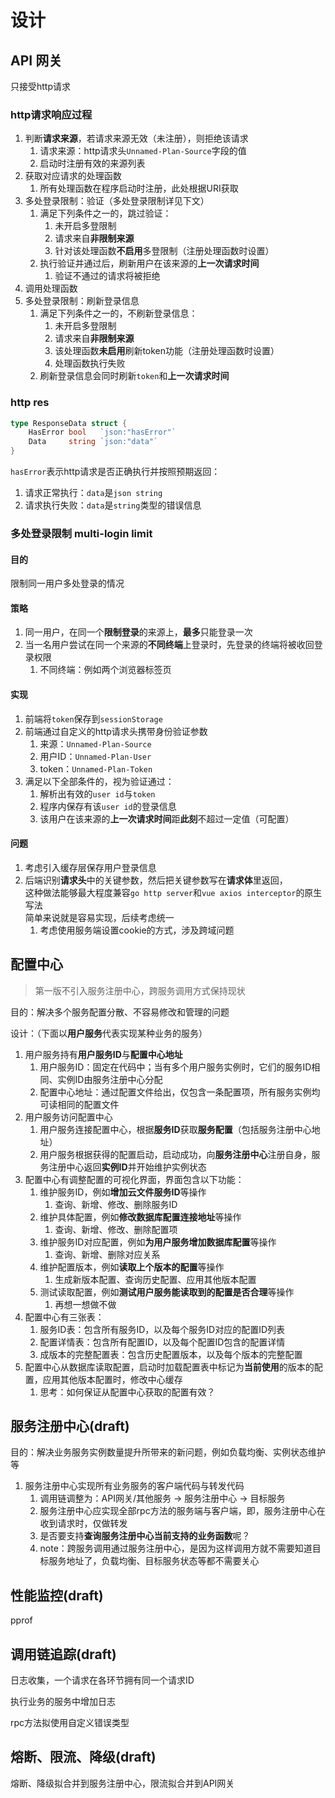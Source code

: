 # 设计

## API 网关

只接受http请求

### http请求响应过程

1. 判断**请求来源**，若请求来源无效（未注册），则拒绝该请求
    1. 请求来源：http请求头```Unnamed-Plan-Source```字段的值
    2. 启动时注册有效的来源列表
2. 获取对应请求的处理函数
    1. 所有处理函数在程序启动时注册，此处根据URI获取
3. 多处登录限制：验证（多处登录限制详见下文）
    1. 满足下列条件之一的，跳过验证：
        1. 未开启多登限制
        2. 请求来自**非限制来源**
        3. 针对该处理函数**不启用**多登限制（注册处理函数时设置）
    2. 执行验证并通过后，刷新用户在该来源的**上一次请求时间**
        1. 验证不通过的请求将被拒绝
4. 调用处理函数
5. 多处登录限制：刷新登录信息
    1. 满足下列条件之一的，不刷新登录信息：
        1. 未开启多登限制
        2. 请求来自**非限制来源**
        3. 该处理函数**未启用**刷新token功能（注册处理函数时设置）
        4. 处理函数执行失败
    2. 刷新登录信息会同时刷新```token```和**上一次请求时间**

### http res

```go 
type ResponseData struct {
	HasError bool   `json:"hasError"`
	Data     string `json:"data"`
}
```

```hasError```表示http请求是否正确执行并按照预期返回：

1. 请求正常执行：```data```是```json string```
2. 请求执行失败：```data```是```string```类型的错误信息

### 多处登录限制 multi-login limit

#### 目的

限制同一用户多处登录的情况

#### 策略

1. 同一用户，在同一个**限制登录**的来源上，**最多**只能登录一次
2. 当一名用户尝试在同一个来源的**不同终端**上登录时，先登录的终端将被收回登录权限
    1. 不同终端：例如两个浏览器标签页

#### 实现

1. 前端将```token```保存到```sessionStorage```
2. 前端通过自定义的http请求头携带身份验证参数
    1. 来源：```Unnamed-Plan-Source```
    2. 用户ID：```Unnamed-Plan-User```
    3. token：```Unnamed-Plan-Token```
3. 满足以下全部条件的，视为验证通过：
    1. 解析出有效的```user id```与```token```
    2. 程序内保存有该```user id```的登录信息
    3. 该用户在该来源的**上一次请求时间**距**此刻**不超过一定值（可配置）

#### 问题

1. 考虑引入缓存层保存用户登录信息
2. 后端识别**请求头**中的关键参数，然后把关键参数写在**请求体**里返回，  
   这种做法能够最大程度兼容```go http server```和```vue axios interceptor```的原生写法  
   简单来说就是容易实现，后续考虑统一
    1. 考虑使用服务端设置cookie的方式，涉及跨域问题

## 配置中心

> 第一版不引入服务注册中心，跨服务调用方式保持现状

目的：解决多个服务配置分散、不容易修改和管理的问题

设计：（下面以**用户服务**代表实现某种业务的服务）

1. 用户服务持有**用户服务ID**与**配置中心地址**
    1. 用户服务ID：固定在代码中；当有多个用户服务实例时，它们的服务ID相同、实例ID由服务注册中心分配
    2. 配置中心地址：通过配置文件给出，仅包含一条配置项，所有服务实例均可读相同的配置文件
2. 用户服务访问配置中心
    1. 用户服务连接配置中心，根据**服务ID**获取**服务配置**（包括服务注册中心地址）
    2. 用户服务根据获得的配置启动，启动成功，向**服务注册中心**注册自身，服务注册中心返回**实例ID**并开始维护实例状态
3. 配置中心有调整配置的可视化界面，界面包含以下功能：
    1. 维护服务ID，例如**增加云文件服务ID**等操作
        1. 查询、新增、修改、删除服务ID
    2. 维护具体配置，例如**修改数据库配置连接地址**等操作
        1. 查询、新增、修改、删除配置项
    3. 维护服务ID对应配置，例如**为用户服务增加数据库配置**等操作
        1. 查询、新增、删除对应关系
    4. 维护配置版本，例如**读取上个版本的配置**等操作
        1. 生成新版本配置、查询历史配置、应用其他版本配置
    5. 测试读取配置，例如**测试用户服务能读取到的配置是否合理**等操作
        1. 再想一想做不做
4. 配置中心有三张表：
    1. 服务ID表：包含所有服务ID，以及每个服务ID对应的配置ID列表
    2. 配置详情表：包含所有配置ID，以及每个配置ID包含的配置详情
    3. 成版本的完整配置表：包含历史配置版本，以及每个版本的完整配置
5. 配置中心从数据库读取配置，启动时加载配置表中标记为**当前使用**的版本的配置，应用其他版本配置时，修改中心缓存
    1. 思考：如何保证从配置中心获取的配置有效？

## 服务注册中心(draft)

目的：解决业务服务实例数量提升所带来的新问题，例如负载均衡、实例状态维护等

1. 服务注册中心实现所有业务服务的客户端代码与转发代码
    1. 调用链调整为：API网关/其他服务 -> 服务注册中心 -> 目标服务
    2. 服务注册中心应实现全部rpc方法的服务端与客户端，即，服务注册中心在收到请求时，仅做转发
    3. 是否要支持**查询服务注册中心当前支持的业务函数**呢？
    4. note：跨服务调用通过服务注册中心，是因为这样调用方就不需要知道目标服务地址了，负载均衡、目标服务状态等都不需要关心

## 性能监控(draft)

pprof

## 调用链追踪(draft)

日志收集，一个请求在各环节拥有同一个请求ID

执行业务的服务中增加日志

rpc方法拟使用自定义错误类型

## 熔断、限流、降级(draft)

熔断、降级拟合并到服务注册中心，限流拟合并到API网关
